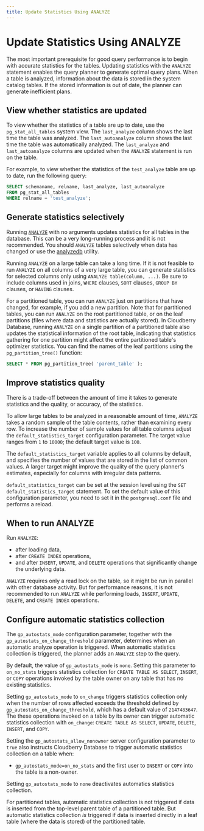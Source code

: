 ```yaml
---
title: Update Statistics Using ANALYZE
---
```


# Update Statistics Using ANALYZE

The most important prerequisite for good query performance is to begin with accurate statistics for the tables. Updating statistics with the `ANALYZE` statement enables the query planner to generate optimal query plans. When a table is analyzed, information about the data is stored in the system catalog tables. If the stored information is out of date, the planner can generate inefficient plans.

## View whether statistics are updated

To view whether the statistics of a table are up to date, use the `pg_stat_all_tables` system view. The `last_analyze` column shows the last time the table was analyzed. The `last_autoanalyze` column shows the last time the table was automatically analyzed. The `last_analyze` and `last_autoanalyze` columns are updated when the `ANALYZE` statement is run on the table.

For example, to view whether the statistics of the `test_analyze` table are up to date, run the following query:

```sql
SELECT schemaname, relname, last_analyze, last_autoanalyze 
FROM pg_stat_all_tables 
WHERE relname = 'test_analyze';
```

## Generate statistics selectively

Running [`ANALYZE`](/docs/sql-stmts/sql-stmt-analyze.md) with no arguments updates statistics for all tables in the database. This can be a very long-running process and it is not recommended. You should `ANALYZE` tables selectively when data has changed or use the [analyzedb](/docs/db-utilities/db-util-analyzedb.md) utility.

Running `ANALYZE` on a large table can take a long time. If it is not feasible to run `ANALYZE` on all columns of a very large table, you can generate statistics for selected columns only using `ANALYZE table(column, ...)`. Be sure to include columns used in joins, `WHERE` clauses, `SORT` clauses, `GROUP BY` clauses, or `HAVING` clauses.

For a partitioned table, you can run `ANALYZE` just on partitions that have changed, for example, if you add a new partition. Note that for partitioned tables, you can run `ANALYZE` on the root partitioned table, or on the leaf partitions (files where data and statistics are actually stored). In Cloudberry Database, running `ANALYZE` on a single partition of a partitioned table also updates the statistical information of the root table, indicating that statistics gathering for one partition might affect the entire partitioned table's optimizer statistics. You can find the names of the leaf partitions using the `pg_partition_tree()` function:

```sql
SELECT * FROM pg_partition_tree( 'parent_table' );
```

## Improve statistics quality

There is a trade-off between the amount of time it takes to generate statistics and the quality, or accuracy, of the statistics.

To allow large tables to be analyzed in a reasonable amount of time, `ANALYZE` takes a random sample of the table contents, rather than examining every row. To increase the number of sample values for all table columns adjust the `default_statistics_target` configuration parameter. The target value ranges from `1` to `10000`; the default target value is `100`. 

The `default_statistics_target` variable applies to all columns by default, and specifies the number of values that are stored in the list of common values. A larger target might improve the quality of the query planner's estimates, especially for columns with irregular data patterns.

`default_statistics_target` can be set at the session level using the `SET default_statistics_target` statement. To set the default value of this configuration parameter, you need to set it in the `postgresql.conf` file and performs a reload.

## When to run ANALYZE

Run `ANALYZE`:

- after loading data,
- after `CREATE INDEX` operations,
- and after `INSERT`, `UPDATE`, and `DELETE` operations that significantly change the underlying data.

`ANALYZE` requires only a read lock on the table, so it might be run in parallel with other database activity. But for performance reasons, it is not recommended to run `ANALYZE` while performing loads, `INSERT`, `UPDATE`, `DELETE`, and `CREATE INDEX` operations.

## Configure automatic statistics collection

The `gp_autostats_mode` configuration parameter, together with the `gp_autostats_on_change_threshold` parameter, determines when an automatic analyze operation is triggered. When automatic statistics collection is triggered, the planner adds an `ANALYZE` step to the query.

By default, the value of `gp_autostats_mode` is `none`. Setting this parameter to `on_no_stats` triggers statistics collection for `CREATE TABLE AS SELECT`, `INSERT`, or `COPY` operations invoked by the table owner on any table that has no existing statistics.

Setting `gp_autostats_mode` to `on_change` triggers statistics collection only when the number of rows affected exceeds the threshold defined by `gp_autostats_on_change_threshold`, which has a default value of `2147483647`. The these operations invoked on a table by its owner can trigger automatic statistics collection with `on_change`: `CREATE TABLE AS SELECT`, `UPDATE`, `DELETE`, `INSERT`, and `COPY`.

Setting the `gp_autostats_allow_nonowner` server configuration parameter to `true` also instructs Cloudberry Database to trigger automatic statistics collection on a table when:

- `gp_autostats_mode=on_no_stats` and the first user to `INSERT` or `COPY` into the table is a non-owner.

Setting `gp_autostats_mode` to `none` deactivates automatics statistics collection.

For partitioned tables, automatic statistics collection is not triggered if data is inserted from the top-level parent table of a partitioned table. But automatic statistics collection *is* triggered if data is inserted directly in a leaf table (where the data is stored) of the partitioned table.
